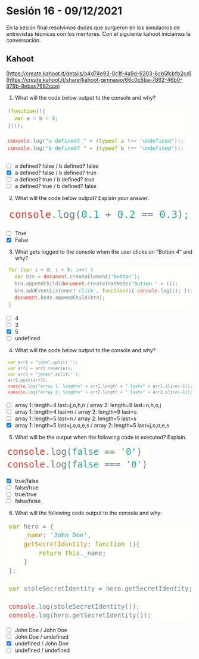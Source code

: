 # Sesión 16 - 09/12/2021

En la sesión final resolvimos dudas que surgieron en los simulacros de entrevistas técnicas con los mentores. Con el siguiente kahoot iniciamos la conversación.

## Kahoot

[https://create.kahoot.it/details/b4d74e93-0c1f-4a9d-9203-6cb5fcbfb2cd](https://create.kahoot.it/share/kahoot-gimnasio/66c0c5ba-7862-46b0-979b-9ebac7682cce)

1. What will the code below output to the console and why?

![Question 1](./images/1.webp "Question 1")

   - [ ] a defined? false  / b defined? false
   - [x] a defined? false  / b defined? true
   - [ ] a defined? true  / b defined? true
   - [ ] a defined? true  / b defined? false

2. What will the code below output? Explain your answer.

![Question 2](./images/2.webp "Question 2")

   - [ ] True
   - [x] False

3. What gets logged to the console when the user clicks on “Button 4” and why?

![Question 3](./images/3.webp "Question 3")

   - [ ] 4
   - [ ] 3
   - [x] 5
   - [ ] undefined

4. What will the code below output to the console and why?

![Question 4](./images/4.webp "Question 4")

   - [ ] array 1: length=4 last=j,o,h,n / array 2: length=9 last=n,h,o,j
   - [ ] array 1: length=4 last=n / array 2: length=9 last=s
   - [ ] array 1: length=5 last=n / array 2: length=5 last=s
   - [x] array 1: length=5 last=j,o,n,e,s / array 2: length=5 last=j,o,n,e,s

5. What will be the output when the following code is executed? Explain.

![Question 5](./images/5.webp "Question 5")

   - [x] true/false
   - [ ] false/true
   - [ ] true/true
   - [ ] false/false

6. What will the following code output to the console and why:

![Question 6](./images/6.webp "Question 6")

   - [ ] John Doe  / John Doe
   - [ ] John Doe  / undefined
   - [x] undefined  / John Doe
   - [ ] undefined  / undefined
